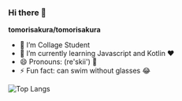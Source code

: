 ### Hi there 👋


**tomorisakura/tomorisakura**

- 🔭 I’m Collage Student
- 🌱 I’m currently learning Javascript and Kotlin ❤️
- 😄 Pronouns: (re'skii') 🤔
- ⚡ Fun fact: can swim without glasses 😂


![Top Langs](https://github-readme-stats.vercel.app/api/top-langs/?username=tomorisakura&layout=compact)

<!-- - 👯 I’m looking to collaborate on ...
- 🤔 I’m looking for help with ...
- 💬 Ask me about ...
- 📫 How to reach me: ... --!>
